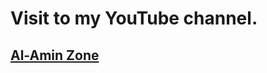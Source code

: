 <html>
<body>

<h1>Visit to my YouTube channel.</h1>

<h2><a href=https://youtube.com/@al-amin_zone>Al-Amin Zone</a></h2>

</body>
</html>
